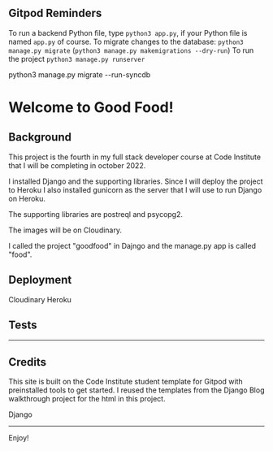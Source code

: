 ## Gitpod Reminders

To run a backend Python file, type `python3 app.py`, if your Python file is named `app.py` of course.
To migrate changes to the database: `python3 manage.py migrate` (`python3 manage.py makemigrations --dry-run`)
To run the project `python3 manage.py runserver`

python3 manage.py migrate --run-syncdb

<h1>Welcome to Good Food!</h1>

<h2>Background</h2>
This project is the fourth in my full stack developer course at Code Institute that I will be completing in october 2022. 

I installed Django and the supporting libraries. Since I will deploy the project to Heroku I also installed gunicorn as the server that I will use to run Django on Heroku. 

The supporting libraries are postreql and psycopg2. 

The images will be on Cloudinary. 

I called the project "goodfood" in Dajngo and the manage.py app is called "food". 



<h2>Deployment</h2>
Cloudinary
Heroku

<h2>Tests</h2>


------

<h2>Credits</h2>

This site is built on the Code Institute student template for Gitpod with preinstalled tools to get started. I reused the templates from the Django Blog walkthrough project for the html in this project.  

Django


---

Enjoy!

